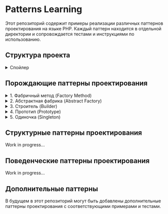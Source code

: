 # Patterns Learning

Этот репозиторий содержит примеры реализации различных паттернов проектирования на языке PHP. Каждый паттерн находится в
отдельной директории и сопровождается тестами и инструкциями по использованию.

## Структура проекта

<details>
  <summary>Спойлер</summary>

```
patterns_learning/  
│  
├── creational/
│ ├── factory_method/  
│ │ ├── lib/  
│ │ │ ├── Factories/  
│ │ │ │ ├── RegularOrderFactory.php  
│ │ │ │ ├── PreOrderFactory.php  
│ │ │ │ └── DeliveryOrderFactory.php  
│ │ │ ├── Orders/  
│ │ │ │ ├── IOrder.php  
│ │ │ │ ├── RegularOrder.php  
│ │ │ │ ├── PreOrder.php  
│ │ │ │ └── DeliveryOrder.php  
│ │ │ └── OrderFactory.php  
│ │ ├── tests/  
│ │ │ └── OrderFactoryTest.php  
│ │ ├── client.php  
│ │ └── composer.json  
│ ├── abstract_factory/
│ │ ├── lib/
│ │ │ ├── Factories/
│ │ │ │ ├── GUIFactory.php
│ │ │ │ ├── WindowsFactory.php
│ │ │ │ └── MacFactory.php
│ │ │ ├── Products/
│ │ │ │ ├── IButton.php
│ │ │ │ ├── ICheckbox.php
│ │ │ │ ├── WindowsButton.php
│ │ │ │ ├── MacOSButton.php
│ │ │ │ ├── WindowsCheckbox.php
│ │ │ │ └── MacOSCheckbox.php
│ │ ├── tests/
│ │ │ └── AbstractFactoryTest.php
│ │ ├── client.php  
│ │ └── composer.json
│ ├── builder/
│ │ ├── lib/
│ │ │ ├── Builders/
│ │ │ │ ├── IPizzaBuilder.php
│ │ │ │ ├── PepperoniPizzaBuilder.php
│ │ │ │ ├── MushroomPizzaBuilder.php
│ │ │ │ └── HawaiianPizzaBuilder.php
│ │ │ ├── Products/
│ │ │ │ └── Pizza.php
│ │ │ └── PizzaDirector.php
│ │ ├── tests/
│ │ │ └── PizzaBuilderTest.php
│ │ ├── client.php  
│ │ └── composer.json
│ ├── prototype/
│ │ ├── lib/
│ │ │ ├── IDocumentPrototype.php
│ │ │ ├── Document.php
│ │ │ ├── InvoiceDocument.php
│ │ │ ├── ContractDocument.php
│ │ │ └── ReportDocument.php
│ │ ├── tests/
│ │ │ └── DocumentPrototypeTest.php
│ │ ├── client.php  
│ │ └── composer.json
│ └── singleton/
│ ├── lib/
│ │ ├── ISettingsInterface.php
│ │ ├── Settings.php
│ │ └── AppSettings.php
│ ├── tests/
│ │ └── SettingsTest.php
│ ├── client.php  
│ └── composer.json
├── structural/
│ └── ...
├── behavioral/
│ └── ...
└── composer.json
```

</details>

## Порождающие паттерны проектирования

<details>
  <summary>1. Фабричный метод (Factory Method)</summary>

**Описание**: Фабричный метод определяет интерфейс для создания объекта, но позволяет подклассам изменять тип
создаваемого объекта.

**Пример**: Система управления заказами в интернет-магазине, которая поддерживает различные типы заказов (обычный,
предзаказ, заказ с доставкой).

**Использование**:

```bash
cd creational/factory_method
composer install
php client.php
composer test
```

</details>
<details>
  <summary>2. Абстрактная фабрика (Abstract Factory)</summary>

**Описание**: Абстрактная фабрика предоставляет интерфейс для создания семейств взаимосвязанных или взаимозависимых
объектов без указания их конкретных классов.

**Пример**: Система создания UI-компонентов для разных операционных систем.

Использование:
Создайте файл .env в корне папки abstract_factory с содержимым:
OS=Windows или OS=Mac

```bash
cd creational/abstract_factory
composer install
php client.php
composer test
```

</details>

<details>
  <summary>3. Строитель (Builder)</summary>

**Описание**: Паттерн Строитель отделяет конструирование сложного объекта от его представления, так что в результате
одного и того же процесса конструирования могут получаться разные представления.

**Пример**: Система создания различных видов пиццы с гибкой конфигурацией.

Использование:

```bash
cd creational/builder
composer install
php client.php
composer test
```

</details>
<details>
  <summary>4. Прототип (Prototype)</summary>

**Описание**: Паттерн Прототип позволяет копировать объекты, не вдаваясь в подробности их реализации.

**Пример**: Система создания и клонирования различных видов документов (счета, договора, отчеты).

Использование:

```bash
cd creational/prototype
composer install
php client.php
composer test
```

</details>

<details> 
<summary>5. Одиночка (Singleton)</summary>

**Описание**: Паттерн Одиночка гарантирует, что класс имеет только один экземпляр, и предоставляет глобальную точку доступа к этому экземпляру.

**Пример**: Система управления настройками приложения.

**Использование**:

```bash
cd creational/singleton
composer install
php client.php
composer test
```

</details>

## Структурные паттерны проектирования

Work in progress...

## Поведенческие паттерны проектирования

Work in progress...

## Дополнительные паттерны

В будущем в этот репозиторий могут быть добавлены дополнительные паттерны проектирования с соответствующими примерами и
тестами.
